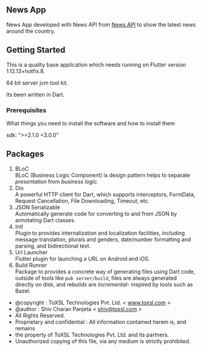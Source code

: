 ## News App
News App developed with News API from [News API](https://newsapi.org) to show the latest news around the country.


## Getting Started


This is a quality base application which needs running on Flutter version 1.12.13+hotfix.8.

64 bit server jvm tool kit.

Its been written in Dart.

### Prerequisites


What things you need to install the software and how to install them

sdk: ">=2.1.0 <3.0.0"


## Packages
1. BLoC<br />
BLoC (Business Logic Component) is design pattern helps to separate *presentation* from *business logic*.
2. Dio<br />
A powerful HTTP client for Dart, which supports interceptors, FormData, Request Cancellation, File Downloading, Timeout, etc.
3. JSON Serializable<br />
Automatically generate code for converting to and from JSON by annotating Dart classes.
4. Intl<br />
Plugin to provides internalization and localization facilities, including message translation, plurals and genders, date/number formatting and parsing, and bidirectional text.
5. Url Launcher<br />
Flutter plugin for launching a URL on Android and iOS.
6. Build Runner<br />
Package to provides a concrete way of generating files using Dart code, outside of tools like `pub server/build`, files are always generated directly on disk, and rebuilds are *incremental-* inspired by tools such as Bazel.




 * @copyright : ToXSL Technologies Pvt. Ltd. < www.toxsl.com >
 * @author     : Shiv Charan Panjeta < shiv@toxsl.com >
 * All Rights Reserved.
 * Proprietary and confidential :  All information contained herein is, and remains
 * the property of ToXSL Technologies Pvt. Ltd. and its partners.
 * Unauthorized copying of this file, via any medium is strictly prohibited.
